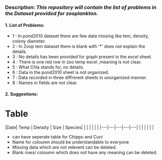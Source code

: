 
### Description: _This repository will contain the list of problems in the Dataset provided for zooplankton._
####  1. List of Problems:
* 1 : In pond2010 dataset there are few data missing like tem, density, colony diameter.
* 2 : In Zoop tem dataset there is blank with '*' does not explain the details.
* 3 : No details has been provided for graph present in the excel sheet.
* 4 : There is one red row in zoo temp excel ,meaning is not clear.
* 5 : What Chla stands for, no details.
* 6 : Data in the pond2010 sheet is not organized.
* 7 : Data recorded in three diffrerent sheets in unorganized manner.
* 8 : Names in fields are not clear.

#### 2. Suggestions: 

# Table 

|Date|  Temp 	|    Density  	| Size  |  Species|
|   |   |   |   |   |
|---|---|---|---|---|
|   |   |   |   |   |
* can have seperate table for Chippo and Cuni
* Name for colounm should be understandable to everyone
* Missing data which are  not relevent can be deleted.
* Blank rows/ coloumn which does not have any meaning can be deleted.
